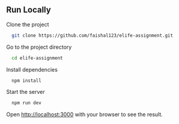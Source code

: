 
## Run Locally

Clone the project

```bash
  git clone https://github.com/faishal123/elife-assignment.git
```

Go to the project directory

```bash
  cd elife-assignment
```

Install dependencies

```bash
  npm install
```

Start the server

```bash
  npm run dev
```

Open [http://localhost:3000](http://localhost:3000) with your browser to see the result.

